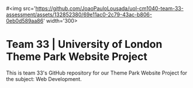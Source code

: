 #<img src='https://github.com/JoaoPauloLousada/uol-cm1040-team-33-assessment/assets/132852380/69e11ac0-2c79-43ac-b806-0eb0d589aa86' width='300>
# Team 33 | University of London Theme Park Website Project
This is team 33's GitHub repository for our Theme Park Website Project for the subject: Web Development.
